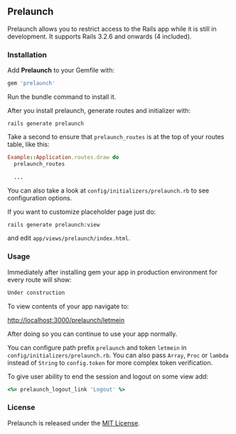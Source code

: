 ## Prelaunch

Prelaunch allows you to restrict access to the Rails app while it is still in development. It supports Rails 3.2.6 and onwards (4 included).

### Installation
Add **Prelaunch** to your Gemfile with:

```ruby
gem 'prelaunch'
```

Run the bundle command to install it.

After you install prelaunch, generate routes and initializer with:

```console
rails generate prelaunch
```

Take a second to ensure that `prelaunch_routes` is at the top of your routes table, like this:

```ruby
Example::Application.routes.draw do
  prelaunch_routes
    
  ...
```

You can also take a look at `config/initializers/prelaunch.rb` to see configuration options.

If you want to customize placeholder page just do:

```console
rails generate prelaunch:view
```

and edit `app/views/prelaunch/index.html`.


### Usage

Immediately after installing gem your app in production environment for every route will show:

```html
Under construction
```

To view contents of your app navigate to:

[http://localhost:3000/prelaunch/letmein](http://localhost:3000/prelaunch/letmein)

After doing so you can continue to use your app normally.

You can configure path prefix `prelaunch` and token `letmein` in `config/initializers/prelaunch.rb`. You can also pass `Array`, `Proc` or `lambda` instead of `String` to `config.token` for more complex token verification.

To give user ability to end the session and logout on some view add:

```ruby
<%= prelaunch_logout_link 'Logout' %>
```

### License

Prelaunch is released under the [MIT License](http://www.opensource.org/licenses/MIT).
